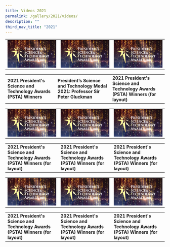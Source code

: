 ```yaml
---
title: Videos 2021
permalink: /gallery/2021/videos/
description: ""
third_nav_title: "2021"
---
```

<table> 
	<tr>
		<td><a href="https://youtu.be/-0859hfYcvA"> <img src = "/images/Video%20Thumbnails/thumbnail-v1.png"></a></td>
		<td><a href="https://youtu.be/-0859hfYcvA"> <img src = "/images/Video%20Thumbnails/thumbnail-v1.png"></a></td>
		<td><a href="https://youtu.be/-0859hfYcvA"> <img src = "/images/Video%20Thumbnails/thumbnail-v1.png"></a></td>
</tr>
<table> 
	<tr>
		<td><b>
			2021 President's Science and Technology Awards (PSTA) Winners 
		</b>
	</td>
	
<td>
	<b>
		President’s Science and Technology Medal 2021: Professor Sir Peter Gluckman
		</b>
</td>

<td>
		<b>
			2021 President's Science and Technology Awards (PSTA) Winners (for layout)
	</b>
</td>

 
 <table> 
	<tr>
		<td><a href="https://youtu.be/-0859hfYcvA"> <img src = "/images/Video%20Thumbnails/thumbnail-v1.png"></a></td>
		<td><a href="https://youtu.be/-0859hfYcvA"> <img src = "/images/Video%20Thumbnails/thumbnail-v1.png"></a></td>
		<td><a href="https://youtu.be/-0859hfYcvA"> <img src = "/images/Video%20Thumbnails/thumbnail-v1.png"></a></td>
</tr>
<table> 
	<tr>
		<td><b>
			2021 President's Science and Technology Awards (PSTA) Winners (for layout) 
		</b>
	</td>
	
<td>
	<b>
		2021 President's Science and Technology Awards (PSTA) Winners (for layout)
		</b>
</td>

<td>
		<b>
			2021 President's Science and Technology Awards (PSTA) Winners (for layout)
	</b>
</td>
		
		
 <table> 
	<tr>
		<td><a href="https://youtu.be/-0859hfYcvA"> <img src = "/images/Video%20Thumbnails/thumbnail-v1.png"></a></td>
		<td><a href="https://youtu.be/-0859hfYcvA"> <img src = "/images/Video%20Thumbnails/thumbnail-v1.png"></a></td>
		<td><a href="https://youtu.be/-0859hfYcvA"> <img src = "/images/Video%20Thumbnails/thumbnail-v1.png"></a></td>
</tr>
<table> 
	<tr>
		<td><b>
			2021 President's Science and Technology Awards (PSTA) Winners (for layout) 
		</b>
	</td>
	
<td>
	<b>
		2021 President's Science and Technology Awards (PSTA) Winners (for layout)
		</b>
</td>

<td>
		<b>
			2021 President's Science and Technology Awards (PSTA) Winners (for layout)
	</b>
</td>